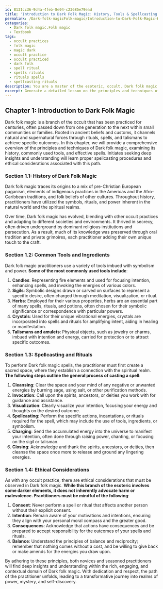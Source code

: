 ```yaml
---
id: 8131cc36-9d4a-4feb-8e04-c23685e79ead
title: 'Introduction to Dark Folk Magic: History, Tools & Spellcasting Ethics'
permalink: /Dark-folk-magicFolk-magic/Introduction-to-Dark-Folk-Magic-History-Tools-Spellcasting-Ethics/
categories:
  - Dark folk magic.Folk magic
  - Textbook
tags:
  - occult practices
  - folk magic
  - magic dark
  - occult practice
  - occult practiced
  - dark folk
  - spell ritual
  - spells rituals
  - rituals spells
  - spellcasting rituals
description: You are a master of the esoteric, occult, Dark folk magic.Folk magic and education, you have written many textbooks on the subject in ways that provide students with rich and deep understanding of the subject. You are being asked to write textbook-like sections on a topic and you do it with full context, explainability, and reliability in accuracy to the true facts of the topic at hand, in a textbook style that a student would easily be able to learn from, in a rich, engaging, and contextual way. Always include relevant context (such as formulas and history), related concepts, and in a way that someone can gain deep insights from.
excerpt: Generate a detailed lesson on the principles and techniques of Dark folk magic, exploring its history, commonly used tools, and effective spells for initiates seeking deep insights and understanding in this branch of the occult. Please provide a comprehensive overview and include instructions for proper spellcasting and ethical considerations associated with Dark folk magic.
---
```

## Chapter 1: Introduction to Dark Folk Magic

Dark folk magic is a branch of the occult that has been practiced for centuries, often passed down from one generation to the next within small communities or families. Rooted in ancient beliefs and customs, it channels natural and supernatural forces through rituals, spells, and talismans to achieve specific outcomes. In this chapter, we will provide a comprehensive overview of the principles and techniques of Dark folk magic, examining its history, commonly used tools, and effective spells. Initiates seeking deep insights and understanding will learn proper spellcasting procedures and ethical considerations associated with this path.

### Section 1.1: History of Dark Folk Magic

Dark folk magic traces its origins to a mix of pre-Christian European paganism, elements of indigenous practices in the Americas and the Afro-Caribbean traditions, and folk beliefs of other cultures. Throughout history, practitioners have utilized the symbols, rituals, and power inherent in the natural world and the spiritual realms.

Over time, Dark folk magic has evolved, blending with other occult practices and adapting to different societies and environments. It thrived in secrecy, often driven underground by dominant religious institutions and persecution. As a result, much of its knowledge was preserved through oral tradition and private grimoires, each practitioner adding their own unique touch to the craft.

### Section 1.2: Common Tools and Ingredients

Dark folk magic practitioners use a variety of tools imbued with symbolism and power. **Some of the most commonly used tools include**:

1. ****Candles****: Representing fire elements and used for focusing intention, enhancing spells, and invoking the energies of various colors.
2. ****Sigils****:  Symbolic designs drawn or carved on surfaces to represent a specific desire, often charged through meditation, visualization, or ritual.
3. ****Herbs****: Employed for their various properties, herbs are an essential part of many spells, rituals, and potions, often chosen for their symbolic significance or correspondence with particular powers.
4. ****Crystals****: Used for their unique vibrational energies, crystals are incorporated into spells and rituals for amplifying intent, aiding in healing or manifestation.
5. ****Talismans and amulets****: Physical objects, such as jewelry or charms, imbued with intention and energy, carried for protection or to attract specific outcomes.

### Section 1.3: Spellcasting and Rituals

To perform Dark folk magic spells, the practitioner must first create a sacred space, where they establish a connection with the spiritual realm. **The following steps outline the general process of casting a spell**:

1. ****Cleansing****: Clear the space and your mind of any negative or unwanted energies by burning sage, using salt, or other purification methods.
2. ****Invocation****: Call upon the spirits, ancestors, or deities you work with for guidance and assistance.
3. ****Visualization****: Clearly visualize your intention, focusing your energy and thoughts on the desired outcome.
4. ****Spellcasting****: Perform the specific actions, incantations, or rituals required for the spell, which may include the use of tools, ingredients, or symbolism.
5. ****Charging****: Send the accumulated energy into the universe to manifest your intention, often done through raising power, chanting, or focusing on the sigil or talisman.
6. ****Closing****: Acknowledge and thank the spirits, ancestors, or deities, then cleanse the space once more to release and ground any lingering energies.

### Section 1.4: Ethical Considerations

As with any occult practice, there are ethical considerations that must be observed in Dark folk magic. **While this branch of the esoteric involves some darker elements, it does not inherently advocate harm or malevolence. Practitioners must be mindful of the following**:

1. ****Consent****: Never perform a spell or ritual that affects another person without their explicit consent.
2. ****Intention****: Remain aware of your motivations and intentions, ensuring they align with your personal moral compass and the greater good.
3. ****Consequences****: Acknowledge that actions have consequences and be prepared to accept responsibility for the outcomes of your spells and rituals.
4. ****Balance****: Understand the principles of balance and reciprocity; remember that nothing comes without a cost, and be willing to give back or make amends for the energies you draw upon.

By adhering to these principles, both novices and seasoned practitioners will find deep insights and understanding within the rich, engaging, and contextual domain of Dark folk magic. With dedication and respect, the path of the practitioner unfolds, leading to a transformative journey into realms of power, mystery, and self-discovery.
